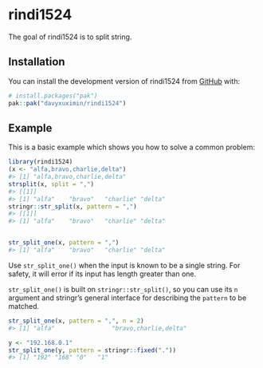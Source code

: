 
<!-- README.md is generated from README.Rmd. Please edit that file -->

# rindi1524

<!-- badges: start -->

<!-- badges: end -->

The goal of rindi1524 is to split string.

## Installation

You can install the development version of rindi1524 from
[GitHub](https://github.com/) with:

``` r
# install.packages("pak")
pak::pak("davyxuximin/rindi1524")
```

## Example

This is a basic example which shows you how to solve a common problem:

``` r
library(rindi1524)
(x <- "alfa,bravo,charlie,delta")
#> [1] "alfa,bravo,charlie,delta"
strsplit(x, split = ",")
#> [[1]]
#> [1] "alfa"    "bravo"   "charlie" "delta"
stringr::str_split(x, pattern = ",")
#> [[1]]
#> [1] "alfa"    "bravo"   "charlie" "delta"
```

``` r

str_split_one(x, pattern = ",")
#> [1] "alfa"    "bravo"   "charlie" "delta"
```

Use `str_split_one()` when the input is known to be a single string. For
safety, it will error if its input has length greater than one.

`str_split_one()` is built on `stringr::str_split()`, so you can use its
`n` argument and stringr’s general interface for describing the
`pattern` to be matched.

``` r
str_split_one(x, pattern = ",", n = 2)
#> [1] "alfa"                "bravo,charlie,delta"

y <- "192.168.0.1"
str_split_one(y, pattern = stringr::fixed("."))
#> [1] "192" "168" "0"   "1"
```
